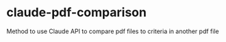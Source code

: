 # claude-pdf-comparison
Method to use Claude API to compare pdf files to criteria in another pdf file
